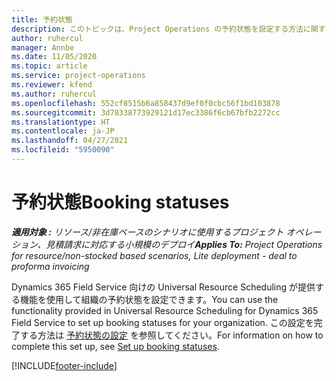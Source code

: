 ```yaml
---
title: 予約状態
description: このトピックは、Project Operations の予約状態を設定する方法に関する情報へのリンクを提供します。
author: ruhercul
manager: Annbe
ms.date: 11/05/2020
ms.topic: article
ms.service: project-operations
ms.reviewer: kfend
ms.author: ruhercul
ms.openlocfilehash: 552cf8515b6a858437d9ef0f0cbc56f1bd103878
ms.sourcegitcommit: 3d78338773929121d17ec3386f6cb67bfb2272cc
ms.translationtype: HT
ms.contentlocale: ja-JP
ms.lasthandoff: 04/27/2021
ms.locfileid: "5950090"
---
```

# <a name="booking-statuses"></a><span data-ttu-id="7a8c7-103">予約状態</span><span class="sxs-lookup"><span data-stu-id="7a8c7-103">Booking statuses</span></span>

<span data-ttu-id="7a8c7-104">_**適用対象 :** リソース/非在庫ベースのシナリオに使用するプロジェクト オペレーション、見積請求に対応する小規模のデプロイ_</span><span class="sxs-lookup"><span data-stu-id="7a8c7-104">_**Applies To:** Project Operations for resource/non-stocked based scenarios, Lite deployment - deal to proforma invoicing_</span></span>

<span data-ttu-id="7a8c7-105">Dynamics 365 Field Service 向けの Universal Resource Scheduling が提供する機能を使用して組織の予約状態を設定できます。</span><span class="sxs-lookup"><span data-stu-id="7a8c7-105">You can use the functionality provided in Universal Resource Scheduling for Dynamics 365 Field Service to set up booking statuses for your organization.</span></span> <span data-ttu-id="7a8c7-106">この設定を完了する方法は [予約状態の設定](/dynamics365/field-service/set-up-booking-statuses) を参照してください。</span><span class="sxs-lookup"><span data-stu-id="7a8c7-106">For information on how to complete this set up, see [Set up booking statuses](/dynamics365/field-service/set-up-booking-statuses).</span></span>


[!INCLUDE[footer-include](../includes/footer-banner.md)]